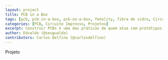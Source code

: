 ```yaml
---
layout: project
title: PCB in a Box
tags: [pcb, pcb-in-a-box, pcb-on-a-box, fenolity, fibra de vidro, Circuito Impresso, Projetos]
categories: [PCB, Circuito Impresso, Projetos]
excerpt: Construir PCBs é uma das práticas de quem atua com protótipos em eletronica, principalmente com Arduino, veja neste projeto como construir uma base de insolação para o metodo SilkScreen de confeção de PCBs
author: Edvaldo (@seugualda)
contributors: Carlos Delfino (@carlosdelfino)
---
```

Projeto

